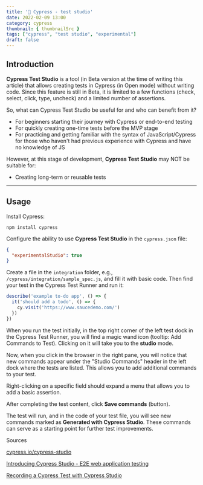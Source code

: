 ```yaml
---
title: '🌲 Cypress - test studio'
date: 2022-02-09 13:00
category: cypress
thumbnail: { thumbnailSrc }
tags: ["cypress", "test studio", "experimental"]
draft: false
---
```



## Introduction

**Cypress Test Studio** is a tool (in Beta version at the time of writing this article) that allows creating tests in Cypress (in Open mode) without writing code. Since this feature is still in Beta, it is limited to a few functions (check, select, click, type, uncheck) and a limited number of assertions.

So, what can Cypress Test Studio be useful for and who can benefit from it?

* For beginners starting their journey with Cypress or end-to-end testing
* For quickly creating one-time tests before the MVP stage
* For practicing and getting familiar with the syntax of JavaScript/Cypress for those who haven't had previous experience with Cypress and have no knowledge of JS

However, at this stage of development, **Cypress Test Studio** may NOT be suitable for:

* Creating long-term or reusable tests

---

## Usage

Install Cypress:

```shell
npm install cypress
```

Configure the ability to use **Cypress Test Studio** in the `cypress.json` file:

```json
{
  "experimentalStudio": true
}
```

Create a file in the `integration` folder, e.g., `/cypress/integration/sample_spec.js`, and fill it with basic code. Then find your test in the Cypress Test Runner and run it:

```js
describe('example to-do app', () => {
  it('should add a todo', () => {
    cy.visit('https://www.saucedemo.com/')
  })
})
```

When you run the test initially, in the top right corner of the left test dock in the Cypress Test Runner, you will find a magic wand icon (tooltip: Add Commands to Test). Clicking on it will take you to the **studio** mode.

Now, when you click in the browser in the right pane, you will notice that new commands appear under the "Studio Commands" header in the left dock where the tests are listed. This allows you to add additional commands to your test.

Right-clicking on a specific field should expand a menu that allows you to add a basic assertion.

After completing the test content, click **Save commands** (button).

The test will run, and in the code of your test file, you will see new commands marked as **Generated with Cypress Studio**. These commands can serve as a starting point for further test improvements.



Sources

[cypress.io/cypress-studio](https://docs.cypress.io/guides/core-concepts/cypress-studio#Overview)

[Introducing Cypress Studio - E2E web application testing](https://www.youtube.com/watch?v=ado-aAAFe2o&ab_channel=BasaratCodes)

[Recording a Cypress Test with Cypress Studio](https://dev.to/leading-edje/record-a-cypress-test-with-cypress-studio-4npk)